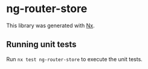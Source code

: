 # ng-router-store

This library was generated with [Nx](https://nx.dev).

## Running unit tests

Run `nx test ng-router-store` to execute the unit tests.
